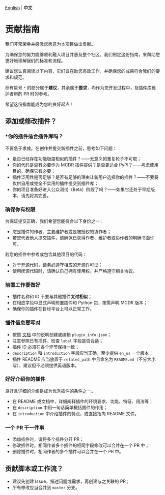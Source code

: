 [English](CONTRIBUTING.md) | **中文**

# 贡献指南

我们非常荣幸并感激您愿意为本项目做出贡献。

为确保您的努力能够顺利融入项目并惠及整个社区，我们制定这份指南，来帮助您更好地理解我们的标准和流程。

建议您认真阅读以下内容，它们旨在助您高效工作，并确保您的成果符合我们的要求和规范。

标有星号 `*` 的部分属于**建议**，其余属于**要求**，均作为您开发过程中，及插件库维护者审酌 PR 时的参考。

希望这份指南能成为您的良好起点！

## 添加或修改插件？

### *你的插件适合插件库吗？

不要急于求成。在创作并提交新插件之前，思考如下问题：

- 是否已经存在功能极度相似的插件？——无意义的重复轮子不可取；
- 你的代码是否有必要作为 MCDR 插件提供？是否更适合 PyPI？——考虑使用目的，确保它有必要；
- 插件泛用性是否足够？是否有足够的理由让新用户选择你的插件？——不要将仅供自用或完全不实用的插件提交到插件库；
- 你的项目准备好进入公众测试（Beta）阶段了吗？——如果它还处于早期版本，请先将其完善。

### 确保你有权限

为保证提交正确，我们希望您能符合以下身份之一：
- 您是插件的作者、主要维护者或是被授权的协作者；
- 若您代表他人提交插件，请确保已获得作者、维护者或协作者的明确书面许可。

若您的插件中参考或包含其他项目的代码：
- 对于开源代码，请务必遵守相应的开源许可证；
- 使用闭源代码时，请确认自己拥有使用权，并严格遵守相关协议。

### 前置工作要做好

- 插件名称和 ID 不要与其他插件**太过相似**；
- 在相应字段中显式声明前置插件和 Python 包，按需声明 MCDR 版本；
- 确保你的插件在目标平台上可以正常工作。

### 插件信息要写对

- 按照 [文档](https://docs.mcdreforged.com/zh-cn/latest/plugin_dev/plugin_catalogue.html) 中的说明创建或编辑 `plugin_info.json`；
- 注意参照已有插件，检查 `label` 字段是否合适；
- 插件 ID 必须在各个环节保持一致；
- `description` 和 `introduction` 字段应当正确，至少提供 `en_us` 一个版本；
- 插件 README 应当放置于 `related_path` 中且命名为 `README.md`（不分大小写），建议但不必须提供英语版本。

### 好好介绍你的插件

良好且详细的介绍是成为优秀插件的条件之一。

- 在 README 或文档中，详细阐释插件的环境要求、功能、特征、用法等；
- 在 `description` 中用一句话简单概括插件的作用；
- 在 `introduction` 中介绍插件的特点，或直接指向 README 文件。

### 一个 PR 干一件事

- 添加插件时，请将多个插件分开 PR；
- 修改插件时，相同作者多个插件的相同字段修改可以合并在一个 PR 中；
- 删除插件时，相同作者的多个插件可以合并在一个 PR 中。

## 贡献脚本或工作流？

- 建议先创建 Issue，描述问题或需求，再创建与之关联的 PR；
- 所有修改应当合并到 `master` 分支。
